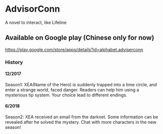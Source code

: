 # AdvisorConn

A novel to interact, like Lifeline

## Available on Google play (Chinese only for now)
https://play.google.com/store/apps/details?id=alphabet.adviserconn

### History
#### 12/2017
Season1: XEA(Name of the Hero) is suddenly trapped into a time circle, and enter a strange world, faced danger. Readers can help him using a mysterious tip system. Your choice lead to different endings.

#### 6/2018
Season2: XEA received an email from the darknet. Some information can be revealed after he solved the mystery. Chat with more characters in the new season!
